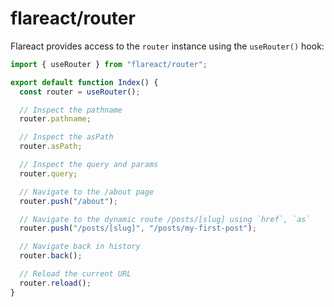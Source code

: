 # flareact/router

Flareact provides access to the `router` instance using the `useRouter()` hook:

```js
import { useRouter } from "flareact/router";

export default function Index() {
  const router = useRouter();

  // Inspect the pathname
  router.pathname;

  // Inspect the asPath
  router.asPath;

  // Inspect the query and params
  router.query;

  // Navigate to the /about page
  router.push("/about");

  // Navigate to the dynamic route /posts/[slug] using `href`, `as`
  router.push("/posts/[slug]", "/posts/my-first-post");

  // Navigate back in history
  router.back();

  // Reload the current URL
  router.reload();
}
```
